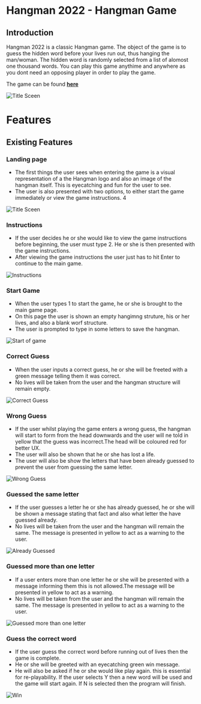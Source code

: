 # Hangman 2022 - Hangman Game 

## Introduction 

Hangman 2022 is a classic Hangman game. The object of the game is to guess the hidden word before your lives run out, thus hanging the man/woman. The hidden word is randomly selected from a list of alomost one thousand words. You can play this game anythime and anywhere as you dont need an opposing player in order to play the game. 

The game can be found [**here**](https://hangman-2022.herokuapp.com/)

![Title Sceen](assets/images/Main-screen.png)

# Features 

## Existing Features 

### Landing page 

* The first things the user sees when entering the game is a visual representation of a the Hangman logo and also an image of the hangman itself. This is eyecatching and fun for the user to see. 
* The user is also presented with two options, to either start the game immediately or view the game instructions. 4

![Title Sceen](assets/images/Main-screen.png)

### Instructions 

* If the user decides he or she would like to view the game instructions before beginning, the user must type 2. He or she is then presented with the game instructions. 
* After viewing the game instructions the user just has to hit Enter to continue to the main game. 

![Instructions](assets/images/instructions.png)

### Start Game

* When the user types 1 to start the game, he or she is brought to the main game page. 
* On this page the user is shown an empty hangimng struture, his or her lives, and also a blank worf structure.
* The user is prompted to type in some letters to save the hangman. 

![Start of game](assets/images/start.png)

### Correct Guess 

* When the user inputs a correct guess, he or she will be freeted with a green message telling them it was correct.
* No lives will be taken from the user and the hangman structure will remain empty. 

![Correct Guess](assets/images/Correct-guess.png)

### Wrong Guess 
 
* If the user whilst playing the game enters a wrong guess, the hangman will start to form from the head downwards and the user will ne told in yellow that the guess was incorrect.The head will be coloured red for better UX. 
* The user will also be shown that he or she has lost a life. 
* The user will also be show the letters that have been already guessed to prevent the user from guessing the same letter. 

![Wrong Guess](assets/images/wrong-guess.png)

### Guessed the same letter 

* If the user guesses a letter he or she has already guessed, he or she will be shown a message stating that fact and also what letter the have guessed already. 
* No lives will be taken from the user and the hangman will remain the same. The message is presented in yellow to act as a warning to the user. 

![Already Guessed](assets/images/already-guessed.png) 

### Guessed more than one letter

* If a user enters more than one letter he or she will be presented with a message informing them this is not allowed.The message will be presented in yellow to act as a warning. 
* No lives will be taken from the user and the hangman will remain the same. The message is presented in yellow to act as a warning to the user.

![Guessed more than one letter](assets/images/same-word.png)

### Guess the correct word 

* If the user guess the correct word before running out of lives then the game is complete. 
* He or she will be greeted with an eyecatching green win message. 
* He will also be asked if he or she would like play again. this is essential for re-playability. If the user selects Y then a new word will be used and the game will start again. If N is selected then the program will finish. 

![Win](assets/images/win.png)



